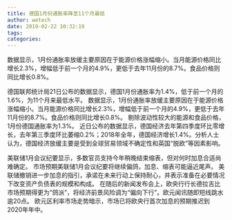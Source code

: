 ```yaml
---
title: 德国1月份通胀率降至11个月最低
author: wetech
date: 2019-02-22 10:32:19
tags: 
categories: 
---
```

数据显示，1月份通胀率放缓主要原因在于能源价格涨幅缩小。当月能源价格同比增长2.3%，增幅低于前一个月的4.9%，更低于去年11月份的8.7%。食品价格则同比增长0.8%。
<!-- more -->
德国联邦统计局21日公布的数据显示，德国1月份通胀率为1.4%，低于前一个月的1.6%，为11个月来最低水平。
数据显示，1月份通胀率放缓主要原因在于能源价格涨幅缩小。当月能源价格同比增长2.3%，增幅低于前一个月的4.9%，更低于去年11月份的8.7%。食品价格则同比增长0.8%。
剔除波动性较大的能源和食品价格，1月份德国通胀率为1.3%。
近日公布的数据显示，德国经济去年第四季度环比零增长，去年第三季度环比萎缩0.2%；2018年全年，德国经济增长1.4%。分析人士认为，德国经济放缓主要是受到全球贸易领域不确定性和英国“脱欧”等因素影响。
 
 
美联储1月会议纪要显示，多数官员支持今年稍晚结束缩表，但对何时加息合适尚难确定。
市场预期美联储1月会议纪要将继续偏鸽，加息、缩表可能逼近尾声。
美联储撤销进一步加息的指引，承诺在未来行动上保持耐心，并表示准备在必要情况下改变资产负债表的规模和构成。
在随后的新闻发布会上，欧央行行长德拉吉比市场预期得更为“鸽派”，将经济前景风险调为“偏向下行”。欧元闻讯随即短线跳水逾20点。
欧元区利率市场走势暗示，市场已将欧央行首次加息的预期推迟到2020年年中。
